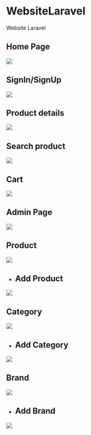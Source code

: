 # WebsiteLaravel
Website Laravel

## Home Page
![](https://github.com/voduykhanh0407/WebsiteLaravel/blob/master/shopDL/Image/Trangchu.png)

## SignIn/SignUp
![](https://github.com/voduykhanh0407/WebsiteLaravel/blob/master/shopDL/Image/DangnhapDangky.png)

## Product details
![](https://github.com/voduykhanh0407/WebsiteLaravel/blob/master/shopDL/Image/Chitietsanpham.png)

## Search product
![](https://github.com/voduykhanh0407/WebsiteLaravel/blob/master/shopDL/Image/Timkiem.png)

## Cart
![](https://github.com/voduykhanh0407/WebsiteLaravel/blob/master/shopDL/Image/Giohang.png)

## Admin Page
![](https://github.com/voduykhanh0407/WebsiteLaravel/blob/master/shopDL/Image/Admin.png)

## Product
![](https://github.com/voduykhanh0407/WebsiteLaravel/blob/master/shopDL/Image/Admin_Sanpham.png)
- ## Add Product
![](https://github.com/voduykhanh0407/WebsiteLaravel/blob/master/shopDL/Image/Admin_Themsp.png)

## Category
![](https://github.com/voduykhanh0407/WebsiteLaravel/blob/master/shopDL/Image/Admin_Danhmucsp.png)
- ## Add Category
![](https://github.com/voduykhanh0407/WebsiteLaravel/blob/master/shopDL/Image/Admin_Themdanhmucsp.png)

## Brand
![](https://github.com/voduykhanh0407/WebsiteLaravel/blob/master/shopDL/Image/Admin_Thuonghieusp.png)
- ## Add Brand
![](https://github.com/voduykhanh0407/WebsiteLaravel/blob/master/shopDL/Image/Admin_Themthuonghieusp.png)

